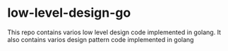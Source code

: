 # low-level-design-go
This repo contains varios low level design code implemented in golang. It also contains varios design pattern code implemented in golang
